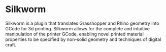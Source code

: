 Silkworm
========

Silkworm is a plugin that translates Grasshopper and Rhino geometry into GCode for 3d printing. Silkworm allows for the complete and intuitive manipulation of the printer GCode, enabling novel printed material properties to be specified by non-solid geometry and techniques of digital craft.